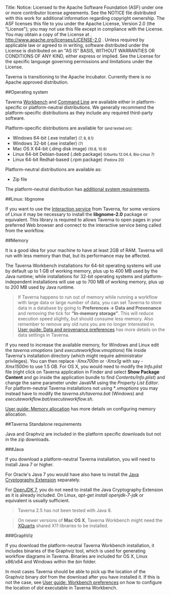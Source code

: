 Title:
Notice:    Licensed to the Apache Software Foundation (ASF) under one
           or more contributor license agreements.  See the NOTICE file
           distributed with this work for additional information
           regarding copyright ownership.  The ASF licenses this file
           to you under the Apache License, Version 2.0 (the
           "License"); you may not use this file except in compliance
           with the License.  You may obtain a copy of the License at
           .
             http://www.apache.org/licenses/LICENSE-2.0
           .
           Unless required by applicable law or agreed to in writing,
           software distributed under the License is distributed on an
           "AS IS" BASIS, WITHOUT WARRANTIES OR CONDITIONS OF ANY
           KIND, either express or implied.  See the License for the
           specific language governing permissions and limitations
           under the License.

<div class="alert alert-info" role="alert"><p><span class="glyphicon glyphicon-info-sign" aria-hidden="true"></span>
Taverna is transitioning to the Apache Incubator. 
Currently there is no Apache approved distribution.
</div>

##Operating system

Taverna [Workbench](/download/workbench) and [Command Line](/download/commandline) 
  are available either in platform-specific or platform-neutral distributions. 
We generally recommend the platform-specific distributions as they include any required
   third-party software.

Platform-specific distributions are available for <small>(and tested on)</small>:

 - Windows 64-bit (.exe installer) <small>(7, 8, 8.1)</small>
 - Windows 32-bit (.exe installer) <small>(7)</small>
 - Mac OS X 64-bit (.dmg disk image) <small>(10.8, 10.9)</small>
 - Linux 64-bit Debian-based (.deb package) <small>(Ubuntu 12.04.4, Bio-Linux 7)</small>
 - Linux 64-bit Redhat-based (.rpm package) <small>(Fedora 20)</small>

Platform-neutral distributions are available as:

 - Zip file

The platform-neutral distribution has [additional system requirements](#standalone).

##Linux: libgnome

If you want to use the 
   [Interaction service](http://dev.mygrid.org.uk/wiki/display/taverna/Interaction+service) 
   from Taverna, for some versions of Linux it may be necessary to install the **libgnome-2.0**
   package or equivalent. 
This library is required to allows Taverna to open pages in your preferred Web browser and 
   connect to the interactive service being called from the workflow.

##Memory

It is a good idea for your machine to have at least 2GB of RAM. 
Taverna will run with less memory than that, but its performance may be affected.

The Taverna Workbench installations for 64-bit operating systems will use by default up to 
1 GB of working memory, plus up to 400 MB used by the Java runtime; 
while installations for 32-bit operating systems and platform-independent installations will 
use up to 700 MB of working memory, plus up to 200 MB used by Java runtime.

> If Taverna happens to run out of memory while running a workflow with
> large data or large number of data, you can set Taverna to store data
> in a database by going to **Preferences -> Data and Provenance** and 
> removing the tick for **“In-memory storage”**.
> This will reduce execution speed slightly, but should consume less memory. 
> Also remember to remove any old runs you are no longer interested in.
> [User guide: Data and provenance preferences](http://www.mygrid.org.uk/dev/wiki/display/taverna/Data+and+provenance+preferences)
> has more details on the data settings in Taverna.

If you need to increase the available memory, for Windows and Linux edit the 
  *taverna.vmoptions* (and *executeworkflow.vmoptions*) file inside Taverna's installation 
  directory (which might require administrator privileges). 
You can then replace *-Xmx700m* or *-Xmx1g* with say *-Xmx1500m* to use 1.5 GB. 
For OS X, you would need to modify the *Info.plist* file 
   (right click on Taverna application in Finder and select **Show Package Content** 
   and go inside the application bundle to find *Contents/Info.plist*) and change the same 
   parameter under JavaVM using the *Property List Editor*. 
For platform-neutral Taverna installations not using **.vmoptions* you may instead have to 
   modify the *taverna.sh/taverna.bat* (Windows) and *executeworkflow.bat/executeworkflow.sh*.

[User guide: Memory allocation](http://dev.mygrid.org.uk/wiki/display/taverna/Memory+allocation)
   has more details on configuring memory allocation.

<a name=standalone></a>
##Taverna Standalone requirements

Java and Graphviz are included in the platform specific downloads but not in the zip downloads.

###Java

If you download a platform-neutral Taverna installation, you will need to install Java 7 or 
   higher.

For Oracle's Java 7 you would have also have to install the 
   [Java Cryptography Extension](http://www.oracle.com/technetwork/java/javase/downloads/jce-7-download-432124.html)
   separately.

For [OpenJDK 7](http://openjdk.java.net/), you do not need to install the Java Cryptography 
   Extension as it is already included. 
   On Linux, *apt-get install openjdk-7-jdk* or equivalent is usually sufficient.

> Taverna 2.5 has not been tested with Java 8.

>On newer versions of **Mac OS X**, Taverna Workbench might need the 
   [XQuarts](http://xquartz.macosforge.org/landing/) shared X11 libraries to be installed.

###GraphViz

If you download the platform-neutral Taverna Workbench installation, 
   it includes binaries of the Graphviz tool, 
   which is used for generating workflow diagrams in Taverna. 
Binaries are included for OS X, Linux x86/x64 and Windows within the *bin* folder.

In most cases Taverna should be able to pick up the location of the Graphviz binary *dot* 
   from the download after you have installed it. 
If this is not the case, see 
   [User guide: Workbench preferences](http://www.mygrid.org.uk/dev/wiki/display/taverna/Workbench+preferences)
   on how to configure the location of *dot* executable in Taverna Workbench.


